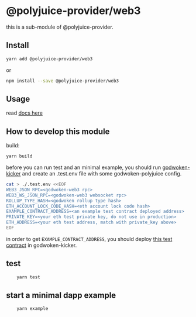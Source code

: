# @polyjuice-provider/web3

this is a sub-module of @polyjuice-provider.

## Install

```sh
yarn add @polyjuice-provider/web3 
```

or

```sh
npm install --save @polyjuice-provider/web3 
```

## Usage

read [docs here](../../docs/get-started.md#web3)

## How to develop this module

build:

```sh
yarn build
```

before you can run test and an minimal example, you should run [godwoken-kicker](https://github.com/RetricSu/godwoken-kicker) and create an .test.env file with some godwoken-polyjuice config.

```sh
cat > ./.test.env <<EOF
WEB3_JSON_RPC=<godwoken-web3 rpc>
WEB3_WS_JSON_RPC=<godwoken-web3 websocket rpc>
ROLLUP_TYPE_HASH=<godwoken rollup type hash>
ETH_ACCOUNT_LOCK_CODE_HASH=<eth account lock code hash>
EXAMPLE_CONTRACT_ADDRESS=<an example test contract deployed address>
PRIVATE_KEY=<your eth test private key, do not use in production>
ETH_ADDRESS=<your eth test address, match with private_key above>
EOF
```

in order to get `EXAMPLE_CONTRACT_ADDRESS`, you should deploy [this test contract](https://github.com/RetricSu/simple-storage-v2) in godwoken-kicker.

## test

```sh
    yarn test
```

## start a minimal dapp example

```sh
    yarn example
```
